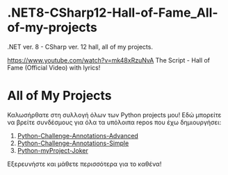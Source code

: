 # .NET8-CSharp12-Hall-of-Fame_All-of-my-projects
.NET ver. 8 - CSharp ver. 12 hall, all of my projects.

https://www.youtube.com/watch?v=mk48xRzuNvA
The Script - Hall of Fame (Official Video)  with lyrics!

#  All of My Projects

Καλωσήρθατε στη συλλογή όλων των Python projects μου! Εδώ μπορείτε να βρείτε συνδέσμους για όλα τα υπόλοιπα repos που έχω δημιουργήσει:

1. [Python-Challenge-Annotations-Advanced](https://github.com/AntoniouIoannis/Python-Challenge-Annotations-Advanced)
2. [Python-Challenge-Annotations-Simple](https://github.com/AntoniouIoannis/Python-Challenge-Annotations-Simple)
3. [Python-myProject-Joker](https://github.com/AntoniouIoannis/Python-myProject-Joker)

Εξερευνήστε και μάθετε περισσότερα για το καθένα!


